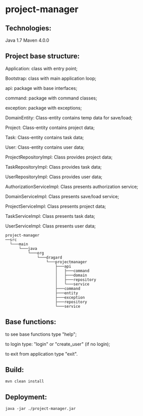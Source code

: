 # project-manager


## Technologies:

Java 1.7
Maven 4.0.0


## Project base structure:

Application: class with entry point;

Bootstrap: class with main application loop;

api: package with base interfaces;

command: package with command classes;

exception: package with exceptions;

DomainEntity: Class-entity contains temp data for save/load;

Project: Class-entity contains project data;

Task: Class-entity contains task data;

User: Class-entity contains user data;

ProjectRepositoryImpl: Class provides project data;

TaskRepositoryImpl: Class provides task data;

UserRepositoryImpl: Class provides user data;

AuthorizationServiceImpl: Class presents authorization service;

DomainServiceImpl: Class presents save/load service;

ProjectServiceImpl: Class presents project data;

TaskServiceImpl: Class presents task data;

UserServiceImpl: Class presents user data;

```
project-manager
──src
  └───main
      └───java
          └───org
              └───dragard
                  └───projectmanager
                      ├───api
                      │   ├───command
                      │   ├───domain
                      │   ├───repository
                      │   └───service
                      ├───command
                      ├───entity
                      ├───exception
                      ├───repository
                      └───service
```


## Base functions:

to see base functions type "help";

to login type: "login" or "create_user" (if no login);

to exit from application type "exit".



## Build:

```
mvn clean install
```

## Deployment:

```
java -jar ./project-manager.jar
```